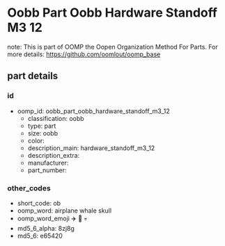 # Oobb Part Oobb Hardware Standoff M3 12  

note: This is part of OOMP the Oopen Organization Method For Parts. For more details: https://github.com/oomlout/oomp_base

##  part details





### id
* oomp_id: oobb_part_oobb_hardware_standoff_m3_12
  * classification: oobb
  * type: part
  * size: oobb
  * color: 
  * description_main: hardware_standoff_m3_12
  * description_extra: 
  * manufacturer: 
  * part_number: 

### other_codes
* short_code: ob
* oomp_word: airplane whale skull
* oomp_word_emoji :airplane: :whale: :skull:
* md5_6_alpha: 8zj8g
* md5_6: e65420